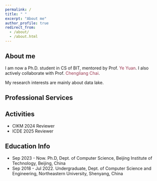 ```yaml
---
permalink: /
title: " "
excerpt: "About me"
author_profile: true
redirect_from: 
  - /about/
  - /about.html
---
```


## About me

I am now a Ph.D. student in CS of BIT, mentored by Prof. <span style="color:rgb(154, 53, 78);">Ye Yuan</span>. I also actively collaborate with Prof. <span style="color:rgb(154, 53, 78);">Chengliang Chai</span>. 

My research interests are mainly about data lake.


## Professional Services


## Activities
* CIKM 2024 Reviewer
* ICDE 2025 Reviewer


## Education Info 

* Sep 2023 - Now. Ph.D, Dept. of Computer Science, Beijing Institute of Technology, Beijing, China
* Sep 2018 - Jul 2022. Undergraduate, Dept. of Computer Science and Engineering, Northeastern University, Shenyang, China
